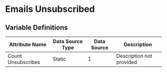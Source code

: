 # Emails Unsubscribed

### 

## Variable Definitions

| Attribute Name|Data Source Type|Data Source|Description|
| --- | --- | --- | --- |
|Count Unsubscribes|Static|1|Description not provided|




